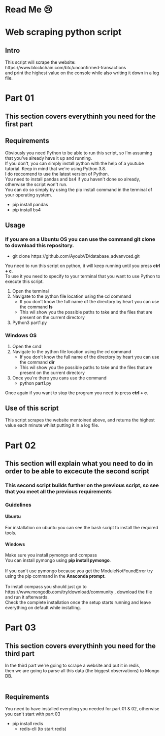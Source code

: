 # Read Me 😢

<h1> Web scraping python script </h1>

<h2> Intro </h2>
This script will scrape the website: https://www.blockchain.com/btc/unconfirmed-transactions <br>
and print the highest value on the console while also writing it down in a log file. <br>

<h1>Part 01</h1>
<h2> This section covers everythinh you need for the first part </h2>

<h2> Requirements </h2>
Obviously you need Python to be able to run this script, so I'm assuming that you've already have it up and running. <br>
If you don't, you can simply install python with the help of a youtube tutorial. Keep in mind that we're using Python 3.8. <br>
I do reccomend to use the latest version of Python. <br>
You need to install pandas and bs4 if you haven't done so already, otherwise the script won't run. <br>
You can do so simply by using the pip install command in the terminal of your operating system. <br>
<ul>
  <li> pip install pandas </li>
  <li> pip install bs4 </li>
</ul>

<h2> Usage </h2>
<h3>If you are on a Ubuntu OS you can use the command git clone to download this repository. </h3>
<ul>
  <li> git clone https://github.com/AyoubVD/database_advanvced.git </li>
</ul>
You need to run this script on python, it will keep running until you press <b>ctrl + c</b>. <br>
To use it you need to specify to your terminal that you want to use Python to execute this script. <br>
<ol>
  <li> Open the terminal </li>
  <li> Navigate to the python file location using the cd command 
  <ul> <li> If you don't know the full name of the directory by heart you can use the command <b>ls</b></li> 
    <li>This wil show you the possible paths to take and the files that are present on the current directory</li> </ul></li></li>
  <li> Python3 part1.py</li> 
</ol>

<h3> Windows OS </h3>
<ol>
  <li> Open the cmd </li>
  <li> Navigate to the python file location using the cd command 
  <ul> <li> If you don't know the full name of the directory by heart you can use the command <b>dir</b></li> 
    <li>This wil show you the possible paths to take and the files that are present on the current directory</li> </ul></li></li>
  <li> Once you're there you cans use the command
    <ul> <li> python part1.py </li> </ul>
  </li>
 </ol>
Once again if you want to stop the program you need to press <b>ctrl + c</b>. <br>



<h2> Use of this script </h2>
This script scrapes the website mentoined above, and returns the highest value each minute whilst putting it in a log file.

<h1>Part 02</h1>
<h2> This section will explain what you need to do in order to be able to excecute the second script </h2>

<h3> This second script builds further on the previous script, so see that you meet all the previous requirements </h3>

<h3> Guidelines </h3>
<h4> Ubuntu </h4>
For installation on ubuntu you can see the bash script to install the required tools. <br>

<h4> Windows </h4>
Make sure you install pymongo and compass
<br>
You can install pymongo using <b>pip install pymongo</b>.<br><br>
If you can't use pymongo because you get the ModuleNotFoundError try using the pip command in the <b>Anaconda prompt</b>.<br><br>
To install compass you should just go to https://www.mongodb.com/try/download/community , download the file and run it afterwards.<br>
Check the complete installation once the setup starts running and leave everything on default while installing.<br>

 <h1>Part 03</h1>
<h2> This section covers everythinh you need for the third part </h2>
In the third part we're going to scrape a website and put it in redis,<br>
then we are going to parse all this data (the biggest observations) to Mongo DB.<br>
<br>
<h2> Requirements </h2>
You need to have installed everyting you needed for part 01 & 02, otherwise you can't start with part 03
<ul>
  <li> pip install redis 
    <ul>
      <li>
        redis-cli (to start redis)
      </li>
    </ul>
  </li>
</ul>
